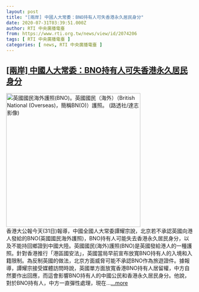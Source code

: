 ```yaml
---
layout: post
title: "[兩岸] 中國人大常委：BNO持有人可失香港永久居民身分"
date: 2020-07-31T03:39:51.000Z
author: RTI 中央廣播電臺
from: https://www.rti.org.tw/news/view/id/2074206
tags: [ RTI 中央廣播電臺 ]
categories: [ news, RTI 中央廣播電臺 ]
---
```

<!--1596166791000-->
[[兩岸] 中國人大常委：BNO持有人可失香港永久居民身分](https://www.rti.org.tw/news/view/id/2074206)
------

<div>
<img src="https://static.rti.org.tw/assets/thumbnails/2020/07/02/6c9291c47ff384c5bae08ea74ca29de8.jpg" width="360" alt="英國國民海外護照(BNO)。英國國民（海外）（British National (Overseas)，簡稱BN(O)）護照。  (路透社/達志影像)" title="英國國民海外護照(BNO)。英國國民（海外）（British National (Overseas)，簡稱BN(O)）護照。  (路透社/達志影像)"><br>香港大公報今天(31日)報導，中國全國人大常委譚耀宗說，北京若不承認英國向港人發給的BNO(英國國民海外護照)，BNO持有人可能失去香港永久居民身分，以及不能持回鄉證到中國大陸。英國國民(海外)護照(BNO)是英國發給港人的一種護照。針對香港推行「港區國安法」，英國當局早前宣布放寬BNO持有人的入境和入籍限制。為反制英國的做法，北京方面威脅可能不承認BNO作為旅遊證件。據報導，譚耀宗接受媒體訪問時說，英國單方面放寬香港BNO持有人居留權，中方自然要作出回應，而這會影響BNO持有人的中國公民和香港永久居民身分。他說，對於BNO持有人，中方一直彈性處理，現在...<a target="_blank" href="https://www.rti.org.tw/news/view/id/2074206">...more</a>
</div>

